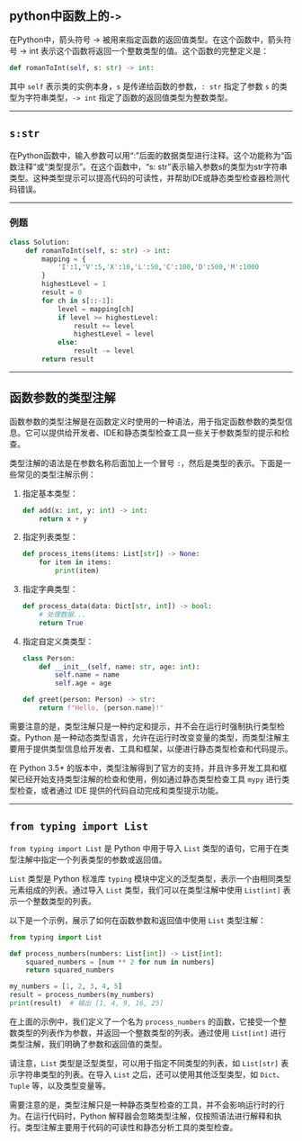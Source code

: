 ## python中函数上的`->`

在Python中，箭头符号 -> 被用来指定函数的返回值类型。在这个函数中，箭头符号 -> int 表示这个函数将返回一个整数类型的值。这个函数的完整定义是：

```python
def romanToInt(self, s: str) -> int:
```

其中 `self` 表示类的实例本身，`s` 是传递给函数的参数，`: str` 指定了参数 `s` 的类型为字符串类型，`-> int` 指定了函数的返回值类型为整数类型。

---

## `s:str`

在Python函数中，输入参数可以用“:”后面的数据类型进行注释。这个功能称为“函数注释”或“类型提示”。在这个函数中，“s: str”表示输入参数s的类型为str字符串类型。这种类型提示可以提高代码的可读性，并帮助IDE或静态类型检查器检测代码错误。

---



### 例题

```python
class Solution:
    def romanToInt(self, s: str) -> int:
        mapping = {
            'I':1,'V':5,'X':10,'L':50,'C':100,'D':500,'M':1000
        }
        highestLevel = 1
        result = 0
        for ch in s[::-1]:
            level = mapping[ch]
            if level >= highestLevel:
                result += level
                highestLevel = level
            else:
                result -= level
        return result
```

---

## 函数参数的类型注解

函数参数的类型注解是在函数定义时使用的一种语法，用于指定函数参数的类型信息。它可以提供给开发者、IDE和静态类型检查工具一些关于参数类型的提示和检查。

类型注解的语法是在参数名称后面加上一个冒号 `:`，然后是类型的表示。下面是一些常见的类型注解示例：

1. 指定基本类型：
   ```python
   def add(x: int, y: int) -> int:
       return x + y
   ```

2. 指定列表类型：
   ```python
   def process_items(items: List[str]) -> None:
       for item in items:
           print(item)
   ```

3. 指定字典类型：
   ```python
   def process_data(data: Dict[str, int]) -> bool:
       # 处理数据...
       return True
   ```

4. 指定自定义类类型：
   ```python
   class Person:
       def __init__(self, name: str, age: int):
           self.name = name
           self.age = age
   
   def greet(person: Person) -> str:
       return f"Hello, {person.name}!"
   ```

需要注意的是，类型注解只是一种约定和提示，并不会在运行时强制执行类型检查。Python 是一种动态类型语言，允许在运行时改变变量的类型，而类型注解主要用于提供类型信息给开发者、工具和框架，以便进行静态类型检查和代码提示。

在 Python 3.5+ 的版本中，类型注解得到了官方的支持，并且许多开发工具和框架已经开始支持类型注解的检查和使用，例如通过静态类型检查工具 `mypy` 进行类型检查，或者通过 IDE 提供的代码自动完成和类型提示功能。

---

## `from typing import List`

`from typing import List` 是 Python 中用于导入 `List` 类型的语句，它用于在类型注解中指定一个列表类型的参数或返回值。

`List` 类型是 Python 标准库 `typing` 模块中定义的泛型类型，表示一个由相同类型元素组成的列表。通过导入 `List` 类型，我们可以在类型注解中使用 `List[int]` 表示一个整数类型的列表。

以下是一个示例，展示了如何在函数参数和返回值中使用 `List` 类型注解：

```python
from typing import List

def process_numbers(numbers: List[int]) -> List[int]:
    squared_numbers = [num ** 2 for num in numbers]
    return squared_numbers

my_numbers = [1, 2, 3, 4, 5]
result = process_numbers(my_numbers)
print(result)  # 输出 [1, 4, 9, 16, 25]
```

在上面的示例中，我们定义了一个名为 `process_numbers` 的函数，它接受一个整数类型的列表作为参数，并返回一个整数类型的列表。通过使用 `List[int]` 进行类型注解，我们明确了参数和返回值的类型。

请注意，`List` 类型是泛型类型，可以用于指定不同类型的列表，如 `List[str]` 表示字符串类型的列表。在导入 `List` 之后，还可以使用其他泛型类型，如 `Dict`、`Tuple` 等，以及类型变量等。

需要注意的是，类型注解只是一种静态类型检查的工具，并不会影响运行时的行为。在运行代码时，Python 解释器会忽略类型注解，仅按照语法进行解释和执行。类型注解主要用于代码的可读性和静态分析工具的类型检查。
